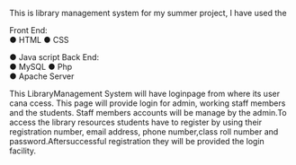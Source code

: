 This is library management system for my summer project, I have used the 


Front End:  
● HTML 
● CSS 



● Java script 
Back End:  
● MySQL 
● Php  
● Apache Server 


This LibraryManagement System will have loginpage from where its user cana ccess. This page will provide login for admin, working staff members and the students. Staff members accounts will be manage by the admin.To access the library resources students have to register by using their registration number, email address, phone number,class roll number and password.Aftersuccessful registration they will be provided the login facility. 
